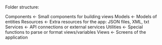 Folder structure:

Components <- Small components for building views
Models <- Models of entities 
Resources <- Extra resources for the app: JSON files, XML, txt
Services <- API connections or external services 
Utilities <- Special functions to parse or format views/variables 
Views <- Screens of the application 

